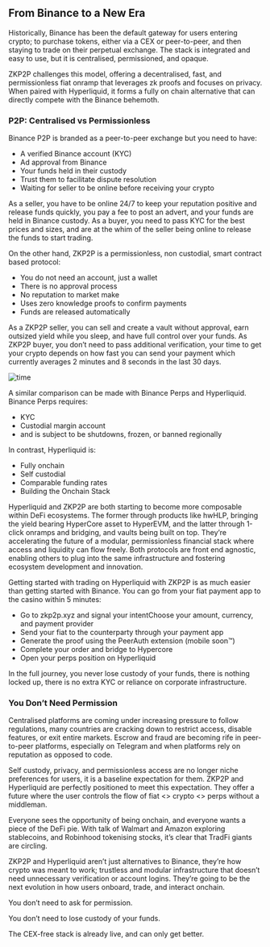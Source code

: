 ## From Binance to a New Era

Historically, Binance has been the default gateway for users entering crypto; to purchase tokens, either via a CEX or peer-to-peer, and then staying to trade on their perpetual exchange. The stack is integrated and easy to use, but it is centralised, permissioned, and opaque.

ZKP2P challenges this model, offering a decentralised, fast, and permissionless fiat onramp that leverages zk proofs and focuses on privacy. When paired with Hyperliquid, it forms a fully on chain alternative that can directly compete with the Binance behemoth.

### P2P: Centralised vs Permissionless

Binance P2P is branded as a peer-to-peer exchange but you need to have:
- A verified Binance account (KYC)
- Ad approval from Binance
- Your funds held in their custody
- Trust them to facilitate dispute resolution
- Waiting for seller to be online before receiving your crypto

As a seller, you have to be online 24/7 to keep your reputation positive and release funds quickly, you pay a fee to post an advert, and your funds are held in Binance custody. As a buyer, you need to pass KYC for the best prices and sizes, and are at the whim of the seller being online to release the funds to start trading.

On the other hand, ZKP2P is a permissionless, non custodial, smart contract based protocol:
- You do not need an account, just a wallet
- There is no approval process
- No reputation to market make
- Uses zero knowledge proofs to confirm payments
- Funds are released automatically

As a ZKP2P seller, you can sell and create a vault without approval, earn outsized yield while you sleep, and have full control over your funds. As ZKP2P buyer, you don’t need to pass additional verification, your time to get your crypto depends on how fast you can send your payment which currently averages 2 minutes and 8 seconds in the last 30 days.

![time](/img/zkp2pxhl/zkp2phlimage2.jpeg)

A similar comparison can be made with Binance Perps and Hyperliquid. Binance Perps requires:
- KYC
- Custodial margin account
- and is subject to be shutdowns, frozen, or banned regionally

In contrast, Hyperliquid is:
- Fully onchain
- Self custodial
- Comparable funding rates
- Building the Onchain Stack

Hyperliquid and ZKP2P are both starting to become more composable within DeFi ecosystems. The former through products like hwHLP, bringing the yield bearing HyperCore asset to HyperEVM, and the latter through 1-click onramps and bridging, and vaults being built on top. They’re accelerating the future of a modular, permissionless financial stack where access and liquidity can flow freely. Both protocols are front end agnostic, enabling others to plug into the same infrastructure and fostering ecosystem development and innovation.

Getting started with trading on Hyperliquid with ZKP2P is as much easier than getting started with Binance. You can go from your fiat payment app to the casino within 5 minutes:

- Go to zkp2p.xyz and signal your intentChoose your amount, currency, and payment provider
- Send your fiat to the counterparty through your payment app
- Generate the proof using the PeerAuth extension (mobile soon™)
- Complete your order and bridge to Hypercore
- Open your perps position on Hyperliquid

In the full journey, you never lose custody of your funds, there is nothing locked up, there is no extra KYC or reliance on corporate infrastructure.

### You Don’t Need Permission

Centralised platforms are coming under increasing pressure to follow regulations, many countries are cracking down to restrict access, disable features, or exit entire markets. Escrow and fraud are becoming rife in peer-to-peer platforms, especially on Telegram and when platforms rely on reputation as opposed to code.

Self custody, privacy, and permissionless access are no longer niche preferences for users, it is a baseline expectation for them.  ZKP2P and Hyperliquid are perfectly positioned to meet this expectation. They offer a future where the user controls the flow of fiat <> crypto <> perps without a middleman.

Everyone sees the opportunity of being onchain, and everyone wants a piece of the DeFi pie. With talk of Walmart and Amazon exploring stablecoins, and Robinhood tokenising stocks, it’s clear that TradFi giants are circling.

ZKP2P and Hyperliquid aren’t just alternatives to Binance, they’re how crypto was meant to work; trustless and modular infrastructure that doesn’t need unnecessary verification or account logins. They’re going to be the next evolution in how users onboard, trade, and interact onchain.

You don’t need to ask for permission.

You don’t need to lose custody of your funds.

The CEX-free stack is already live, and can only get better.